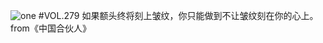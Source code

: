 ![one](http://image.wufazhuce.com/Fpzi-fHUv70FaOm7_tOaJmfOF3b1)
#VOL.279
如果额头终将刻上皱纹，你只能做到不让皱纹刻在你的心上。from《中国合伙人》